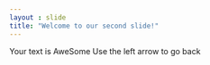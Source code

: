 ```yaml
---
layout : slide
title: "Welcome to our second slide!"
---
```

Your text is AweSome
Use the left arrow to go back
